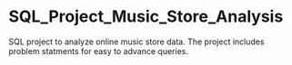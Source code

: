 # SQL_Project_Music_Store_Analysis
SQL project to analyze online music store data. The project includes problem statments for easy to advance queries.



